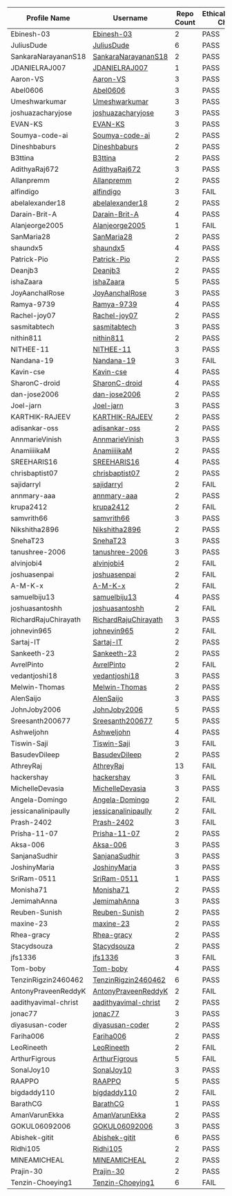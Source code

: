 | Profile Name | Username | Repo Count | EthicalHackingNotes-Christ Check |
|---|---|---|---|
| Ebinesh-03 | [Ebinesh-03](https://github.com/Ebinesh-03) | 2 | PASS |
| JuliusDude | [JuliusDude](https://github.com/JuliusDude) | 6 | PASS |
| SankaraNarayananS18 | [SankaraNarayananS18](https://github.com/SankaraNarayananS18) | 2 | PASS |
| JDANIELRAJ007 | [JDANIELRAJ007](https://github.com/JDANIELRAJ007) | 1 | PASS |
| Aaron-VS | [Aaron-VS](https://github.com/Aaron-VS) | 3 | PASS |
| Abel0606 | [Abel0606](https://github.com/Abel0606) | 3 | PASS |
| Umeshwarkumar | [Umeshwarkumar](https://github.com/Umeshwarkumar) | 3 | PASS |
| joshuazacharyjose | [joshuazacharyjose](https://github.com/joshuazacharyjose) | 3 | PASS |
| EVAN-KS | [EVAN-KS](https://github.com/EVAN-KS) | 3 | PASS |
| Soumya-code-ai | [Soumya-code-ai](https://github.com/Soumya-code-ai) | 2 | PASS |
| Dineshbaburs | [Dineshbaburs](https://github.com/Dineshbaburs) | 2 | PASS |
| B3ttina | [B3ttina](https://github.com/B3ttina) | 2 | PASS |
| AdithyaRaj672 | [AdithyaRaj672](https://github.com/AdithyaRaj672) | 3 | PASS |
| Allanpremm | [Allanpremm](https://github.com/Allanpremm) | 2 | PASS |
| alfindigo | [alfindigo](https://github.com/alfindigo) | 3 | FAIL |
| abelalexander18 | [abelalexander18](https://github.com/abelalexander18) | 2 | PASS |
| Darain-Brit-A | [Darain-Brit-A](https://github.com/Darain-Brit-A) | 4 | PASS |
| Alanjeorge2005 | [Alanjeorge2005](https://github.com/Alanjeorge2005) | 1 | FAIL |
| SanMaria28 | [SanMaria28](https://github.com/SanMaria28) | 2 | PASS |
| shaundx5 | [shaundx5](https://github.com/shaundx5) | 4 | PASS |
| Patrick-Pio | [Patrick-Pio](https://github.com/Patrick-Pio) | 2 | PASS |
| Deanjb3 | [Deanjb3](https://github.com/Deanjb3) | 2 | PASS |
| ishaZaara | [ishaZaara](https://github.com/ishaZaara) | 5 | PASS |
| JoyAanchalRose | [JoyAanchalRose](https://github.com/JoyAanchalRose) | 3 | PASS |
| Ramya-9739 | [Ramya-9739](https://github.com/Ramya-9739) | 4 | PASS |
| Rachel-joy07 | [Rachel-joy07](https://github.com/Rachel-joy07) | 2 | PASS |
| sasmitabtech | [sasmitabtech](https://github.com/sasmitabtech) | 3 | PASS |
| nithin811 | [nithin811](https://github.com/nithin811) | 2 | PASS |
| NITHEE-11 | [NITHEE-11](https://github.com/NITHEE-11) | 3 | PASS |
| Nandana-19 | [Nandana-19](https://github.com/Nandana-19) | 3 | FAIL |
| Kavin-cse | [Kavin-cse](https://github.com/Kavin-cse) | 4 | PASS |
| SharonC-droid | [SharonC-droid](https://github.com/SharonC-droid) | 4 | PASS |
| dan-jose2006 | [dan-jose2006](https://github.com/dan-jose2006) | 2 | PASS |
| Joel-jarn | [Joel-jarn](https://github.com/Joel-jarn) | 3 | PASS |
| KARTHIK-RAJEEV | [KARTHIK-RAJEEV](https://github.com/KARTHIK-RAJEEV) | 2 | PASS |
| adisankar-oss | [adisankar-oss](https://github.com/adisankar-oss) | 2 | PASS |
| AnnmarieVinish | [AnnmarieVinish](https://github.com/AnnmarieVinish) | 3 | PASS |
| AnamiiiikaM | [AnamiiiikaM](https://github.com/AnamiiiikaM) | 2 | PASS |
| SREEHARIS16 | [SREEHARIS16](https://github.com/SREEHARIS16) | 4 | PASS |
| chrisbaptist07 | [chrisbaptist07](https://github.com/chrisbaptist07) | 2 | PASS |
| sajidarryl | [sajidarryl](https://github.com/sajidarryl) | 2 | FAIL |
| annmary-aaa | [annmary-aaa](https://github.com/annmary-aaa) | 2 | PASS |
| krupa2412 | [krupa2412](https://github.com/krupa2412) | 2 | FAIL |
| samvrith66 | [samvrith66](https://github.com/samvrith66) | 3 | PASS |
| Nikshitha2896 | [Nikshitha2896](https://github.com/Nikshitha2896) | 2 | PASS |
| SnehaT23 | [SnehaT23](https://github.com/SnehaT23) | 3 | PASS |
| tanushree-2006 | [tanushree-2006](https://github.com/tanushree-2006) | 3 | PASS |
| alvinjobi4 | [alvinjobi4](https://github.com/alvinjobi4) | 2 | FAIL |
| joshuasenpai | [joshuasenpai](https://github.com/joshuasenpai) | 2 | FAIL |
| A-M-K-x | [A-M-K-x](https://github.com/A-M-K-x) | 2 | FAIL |
| samuelbiju13 | [samuelbiju13](https://github.com/samuelbiju13) | 4 | PASS |
| joshuasantoshh | [joshuasantoshh](https://github.com/joshuasantoshh) | 2 | FAIL |
| RichardRajuChirayath | [RichardRajuChirayath](https://github.com/RichardRajuChirayath) | 3 | PASS |
| johnevin965 | [johnevin965](https://github.com/johnevin965) | 2 | FAIL |
| Sartaj-IT | [Sartaj-IT](https://github.com/Sartaj-IT) | 2 | PASS |
| Sankeeth-23 | [Sankeeth-23](https://github.com/Sankeeth-23) | 2 | PASS |
| AvrelPinto | [AvrelPinto](https://github.com/AvrelPinto) | 2 | FAIL |
| vedantjoshi18 | [vedantjoshi18](https://github.com/vedantjoshi18) | 3 | PASS |
| Melwin-Thomas | [Melwin-Thomas](https://github.com/Melwin-Thomas) | 2 | PASS |
| AlenSaijo | [AlenSaijo](https://github.com/AlenSaijo) | 3 | PASS |
| JohnJoby2006 | [JohnJoby2006](https://github.com/JohnJoby2006) | 5 | PASS |
| Sreesanth200677 | [Sreesanth200677](https://github.com/Sreesanth200677) | 5 | PASS |
| Ashweljohn | [Ashweljohn](https://github.com/Ashweljohn) | 4 | PASS |
| Tiswin-Saji | [Tiswin-Saji](https://github.com/Tiswin-Saji) | 3 | FAIL |
| BasudevDileep | [BasudevDileep](https://github.com/BasudevDileep) | 2 | PASS |
| AthreyRaj | [AthreyRaj](https://github.com/AthreyRaj) | 13 | FAIL |
| hackershay | [hackershay](https://github.com/hackershay) | 3 | FAIL |
| MichelleDevasia | [MichelleDevasia](https://github.com/MichelleDevasia) | 3 | PASS |
| Angela-Domingo | [Angela-Domingo](https://github.com/Angela-Domingo) | 2 | FAIL |
| jessicanalinipaully | [jessicanalinipaully](https://github.com/jessicanalinipaully) | 2 | FAIL |
| Prash-2402 | [Prash-2402](https://github.com/Prash-2402) | 3 | FAIL |
| Prisha-11-07 | [Prisha-11-07](https://github.com/Prisha-11-07) | 2 | PASS |
| Aksa-006 | [Aksa-006](https://github.com/Aksa-006) | 3 | PASS |
| SanjanaSudhir | [SanjanaSudhir](https://github.com/SanjanaSudhir) | 3 | PASS |
| JoshinyMaria | [JoshinyMaria](https://github.com/JoshinyMaria) | 3 | PASS |
| SriRam-0511 | [SriRam-0511](https://github.com/SriRam-0511) | 1 | PASS |
| Monisha71 | [Monisha71](https://github.com/Monisha71) | 2 | PASS |
| JemimahAnna | [JemimahAnna](https://github.com/JemimahAnna) | 3 | PASS |
| Reuben-Sunish | [Reuben-Sunish](https://github.com/Reuben-Sunish) | 2 | PASS |
| maxine-23 | [maxine-23](https://github.com/maxine-23) | 2 | PASS |
| Rhea-gracy | [Rhea-gracy](https://github.com/Rhea-gracy) | 2 | PASS |
| Stacydsouza | [Stacydsouza](https://github.com/Stacydsouza) | 2 | PASS |
| jfs1336 | [jfs1336](https://github.com/jfs1336) | 3 | FAIL |
| Tom-boby | [Tom-boby](https://github.com/Tom-boby) | 4 | PASS |
| TenzinRigzin2460462 | [TenzinRigzin2460462](https://github.com/TenzinRigzin2460462) | 6 | PASS |
| AntonyPraveenReddyK | [AntonyPraveenReddyK](https://github.com/AntonyPraveenReddyK) | 2 | FAIL |
| aadithyavimal-christ | [aadithyavimal-christ](https://github.com/aadithyavimal-christ) | 2 | PASS |
| jonac77 | [jonac77](https://github.com/jonac77) | 3 | PASS |
| diyasusan-coder | [diyasusan-coder](https://github.com/diyasusan-coder) | 2 | PASS |
| Fariha006 | [Fariha006](https://github.com/Fariha006) | 2 | PASS |
| LeoRineeth | [LeoRineeth](https://github.com/LeoRineeth) | 2 | FAIL |
| ArthurFigrous | [ArthurFigrous](https://github.com/ArthurFigrous) | 5 | FAIL |
| SonalJoy10 | [SonalJoy10](https://github.com/SonalJoy10) | 3 | PASS |
| RAAPPO | [RAAPPO](https://github.com/RAAPPO) | 5 | PASS |
| bigdaddy110 | [bigdaddy110](https://github.com/bigdaddy110) | 2 | FAIL |
| BarathCG | [BarathCG](https://github.com/BarathCG) | 1 | PASS |
| AmanVarunEkka | [AmanVarunEkka](https://github.com/AmanVarunEkka) | 2 | PASS |
| GOKUL06092006 | [GOKUL06092006](https://github.com/GOKUL06092006) | 3 | PASS |
| Abishek-gitit | [Abishek-gitit](https://github.com/Abishek-gitit) | 6 | PASS |
| Ridhi105 | [Ridhi105](https://github.com/Ridhi105) | 2 | PASS |
| MINEAMICHEAL | [MINEAMICHEAL](https://github.com/MINEAMICHEAL) | 2 | PASS |
| Prajin-30 | [Prajin-30](https://github.com/Prajin-30) | 2 | PASS |
| Tenzin-Choeying1 | [Tenzin-Choeying1](https://github.com/Tenzin-Choeying1) | 6 | FAIL |